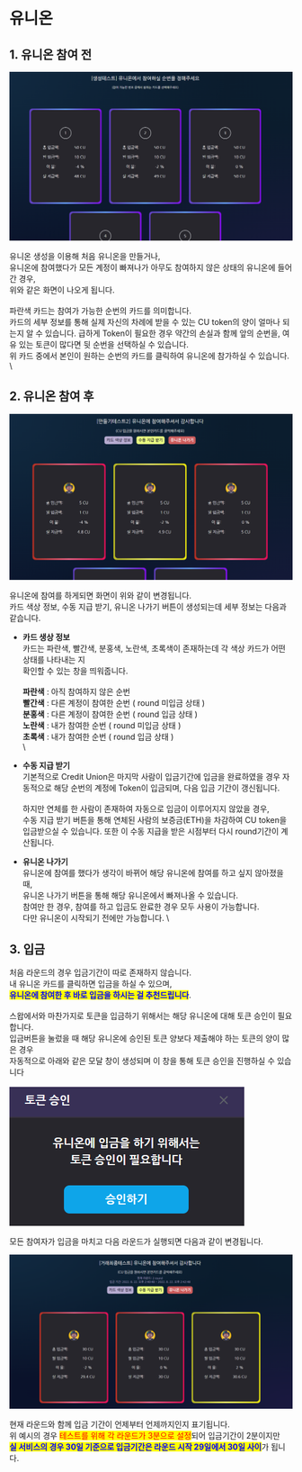# 유니온

## 1. 유니온  참여 전 &#x20;

![](../.gitbook/assets/유니온디테일.png)

유니온 생성을 이용해 처음 유니온을 만들거나,  \
유니온에 참여했다가 모든 계정이 빠져나가 아무도 참여하지 않은 상태의 유니온에 들어간 경우,\
위와 같은 화면이 나오게 됩니다.  \
\
파란색 카드는 참여가 가능한 순번의 카드를 의미합니다.  \
카드의 세부 정보를 통해 실제 자신의 차례에 받을 수 있는 CU token의 양이 얼마나 되는지 알 수 있습니다. 급하게 Token이 필요한 경우 약간의 손실과 함께 앞의 순번을, 여유 있는 토큰이 많다면 뒷 순번을 선택하실 수 있습니다. \
위 카드 중에서 본인이 원하는 순번의 카드를 클릭하여 유니온에 참가하실 수 있습니다.  \
\


## 2. 유니온 참여  후 &#x20;

![](<../.gitbook/assets/유니온에 참여.png>)

유니온에 참여를 하게되면 화면이 위와 같이 변경됩니다.  \
카드 색상 정보, 수동 지급 받기, 유니온 나가기 버튼이 생성되는데 세부 정보는 다음과 같습니다. &#x20;

* **카드 생상 정보** \
  카드는 파란색, 빨간색, 분홍색, 노란색, 초록색이 존재하는데 각 색상 카드가 어떤 상태를 나타내는 지  \
  확인할 수 있는 창을 띄워줍니다.   \
  \
  **파란색** : 아직 참여하지 않은 순번  \
  **빨간색** : 다른 계정이 참여한 순번 ( round 미입금 상태 )  \
  **분홍색** : 다른 계정이 참여한 순번 ( round 입금 상태 )\
  **노란색** : 내가 참여한 순번 ( round 미입금 상태 )\
  **초록색** : 내가 참여한 순번 ( round 입금 상태 )  \
  \

* **수동 지급 받기**  \
  기본적으로 Credit Union은 마지막 사람이 입금기간에 입금을 완료하였을 경우 자동적으로 해당 순번의 계정에 Token이 입금되며, 다음 입금 기간이 갱신됩니다.  \
  \
  하지만 연체를 한 사람이 존재하여 자동으로 입금이 이루어지지 않았을 경우,  \
  수동 지급 받기 버튼을 통해 연체된 사람의 보증금(ETH)을 차감하여 CU token을 입금받으실 수 있습니다. 또한 이 수동 지급을 받은 시점부터 다시 round기간이 계산됩니다. &#x20;



* **유니온 나가기**\
  유니온에 참여를 했다가 생각이 바뀌어 해당 유니온에 참여를 하고 싶지 않아졌을 때, \
  유니온 나가기 버튼을 통해 해당 유니온에서 빠져나올 수 있습니다.  \
  참여만 한 경우, 참여를 하고 입금도 완료한 경우 모두 사용이 가능합니다.\
  다만 유니온이 시작되기 전에만 가능합니다. \


## 3. 입금 &#x20;

처음 라운드의 경우 입금기간이 따로 존재하지 않습니다.  \
내 유니온 카드를 클릭하면 입금을 하실 수 있으며, \
<mark style="color:blue;">**유니온에 참여한 후 바로 입금을 하시는 걸 추천드립니다**</mark>.  \
\
스왑에서와 마찬가지로 토큰을 입금하기 위해서는 해당 유니온에 대해 토큰 승인이 필요합니다.  \
입금버튼을 눌렀을 때 해당 유니온에 승인된 토큰 양보다 제출해야 하는 토큰의 양이 많은 경우 \
자동적으로 아래와 같은 모달 창이 생성되며 이 창을 통해 토큰 승인을 진행하실 수 있습니다  \
&#x20;                           \
&#x20;                                         ![](<../.gitbook/assets/유니온 토큰 승인.png>)\
&#x20;

모든 참여자가 입금을 마치고 다음 라운드가 실행되면 다음과 같이 변경됩니다. &#x20;

![](<../.gitbook/assets/라운드 갱신.png>)

현재 라운드와 함께 입금 기간이 언제부터 언제까지인지 표기됩니다.  \
위 예시의 경우 <mark style="color:red;">테스트를 위해 각 라운드가 3분으로 설정</mark>되어 입금기간이 2분이지만 \
<mark style="color:blue;">**실 서비스의 경우 30일 기준으로 입금기간은 라운드 시작  29일에서 30일 사이**</mark>가 됩니다.
